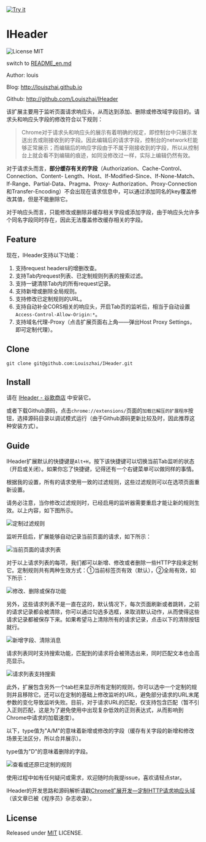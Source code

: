 <a target="_blank" href="https://chrome.google.com/webstore/detail/iheader/polajedphjkpjbfljoabmcejpcckeked?utm_source=chrome-ntp-icon">![Try it](https://raw.github.com/GoogleChrome/chrome-app-samples/master/tryitnowbutton.png "Click here to install this sample from the Chrome Web Store")</a>

# IHeader

![License MIT](https://img.shields.io/npm/l/express.svg)

switch to [README_en.md](https://github.com/Louiszhai/IHeader/blob/master/README_en.md)

Author: louis

Blog: http://louiszhai.github.io

Github: http://github.com/Louiszhai/IHeader

该扩展主要用于监听页面请求响应头，从而达到添加、删除或修改域字段目的。请求头和响应头字段的修改符合以下规则：

> Chrome对于请求头和响应头的展示有着明确的规定，即控制台中只展示发送出去或刚接收到的字段。因此编辑后的请求字段，控制台的network栏能够正常展示；而编辑后的响应字段由于不属于刚接收到的字段，所以从控制台上就会看不到编辑的痕迹，如同没修改过一样，实际上编辑仍然有效。

对于请求头而言，**部分缓存有关的字段**（Authorization、Cache-Control、Connection、Content-
Length、Host、If-Modified-Since、If-None-Match、If-Range、Partial-Data、Pragma、Proxy-
Authorization、Proxy-Connection和Transfer-Encoding）不会出现在请求信息中，可以通过添加同名的key覆盖修改其值，但是不能删除它。

对于响应头而言，只能修改或删除非缓存相关字段或添加字段，由于响应头允许多个同名字段同时存在，因此无法覆盖修改缓存相关的字段。

## Feature

现在，IHeader支持以下功能：

1. 支持request headers的增删改查。
2. 支持Tab内request列表、已定制规则列表的搜索过滤。
3. 支持一键清除Tab内的所有request记录。
4. 支持新增或删除全局规则。
5. 支持修改已定制规则的URL。
6. 支持自动补全CORS相关的响应头，开启Tab页的监听后，相当于自动设置`Access-Control-Allow-Origin:*`。
7. 支持域名代理-Proxy（点击扩展页面右上角——弹出Host Proxy Settings，即可定制代理）。

## Clone

```
git clone git@github.com:Louiszhai/IHeader.git
```

## Install

请在 [IHeader - 谷歌商店](https://chrome.google.com/webstore/detail/iheader/polajedphjkpjbfljoabmcejpcckeked?utm_source=chrome-ntp-icon) 中安装它。

或者下载Github源码，点击`chrome://extensions/`页面的`加载已解压的扩展程序`按钮，选择源码目录以调试模式运行（由于Github源码更新比较及时，因此推荐这种安装方式）。

## Guide

IHeader扩展默认的快捷键是`Alt+H`，按下该快捷键可以切换当前Tab监听的状态（开启或关闭）。如果你忘了快捷键，记得还有一个右键菜单可以做同样的事情。

根据我的设置，所有的请求使用一致的过滤规则，这些过滤规则可以在选项页面重新设置。

请务必注意，当你修改过滤规则时，已经启用的监听器需要重启才能让新的规则生效。以上内容，如下图所示。

![定制过滤规则](./guide-images/IHeader-screen06.png)

监听开启后，扩展能够自动记录当前页面的请求，如下所示：

![当前页面的请求列表](./guide-images/IHeader-screen.png)

对于以上请求列表的每项，我们都可以新增、修改或者删除一些HTTP字段来定制它。定制规则共有两种生效方式：①当前标签页有效（默认），②全局有效，如下所示：

![修改、删除或保存功能](./guide-images/IHeader-screen02.png)

另外，这些请求列表不是一直在这的，默认情况下，每次页面刷新或者跳转，之前的请求记录都会被清除，你可以通过勾选多选框，来取消默认动作，从而使得这些请求记录都被保存下来。如果希望马上清除所有的请求记录，点击以下的清除按钮就行。

![新增字段、清除消息](./guide-images/IHeader-screen03.png)

请求列表同时支持搜索功能，匹配到的请求将会被筛选出来，同时匹配文本也会高亮显示。

![请求列表支持搜索](./guide-images/IHeader-screen04.png)

此外，扩展包含另外一个tab栏来显示所有定制的规则，你可以选中一个定制的规则并且移除它。还可以在定制的基础上修改监听的URL，避免部分请求的URL末尾参数的变化导致监听失败。目前，对于请求URL的匹配，仅支持包含匹配（暂不引入正则匹配，这是为了避免使用中出现复杂低效的正则表达式，从而影响到Chrome中请求的加载速度）。

以下，type值为"A/M"的意味着新增或修改的字段（缓存有关字段的新增和修改场景无法区分，所以合并展示）。

type值为"D"的意味着删除的字段。

![查看或还原已定制的规则](./guide-images/IHeader-screen05.png)

使用过程中如有任何疑问或需求，欢迎随时向我提issue，喜欢请轻点star。

IHeader的开发思路和源码解析请戳[Chrome扩展开发—定制HTTP请求响应头域](http://louiszhai.github.io/2017/11/14/iheader/)（该文章已被《程序员》杂志收录）。

## License

Released under [MIT](http://rem.mit-license.org/)  LICENSE.